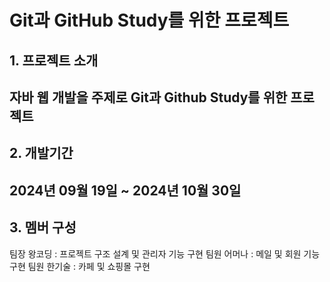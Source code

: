 # Git과 GitHub Study를 위한 프로젝트

## 1. 프로젝트 소개
자바 웹 개발을 주제로 Git과 Github Study를 위한 프로젝트
---


## 2. 개발기간
2024년 09월 19일 ~ 2024년 10월 30일
---

## 3. 멤버 구성
팀장 왕코딩 : 프로젝트 구조 설계 및 관리자 기능 구현
팀원 어머나 : 메일 및 회원 기능 구현
팀원 한기술 : 카페 및 쇼핑몰 구현
